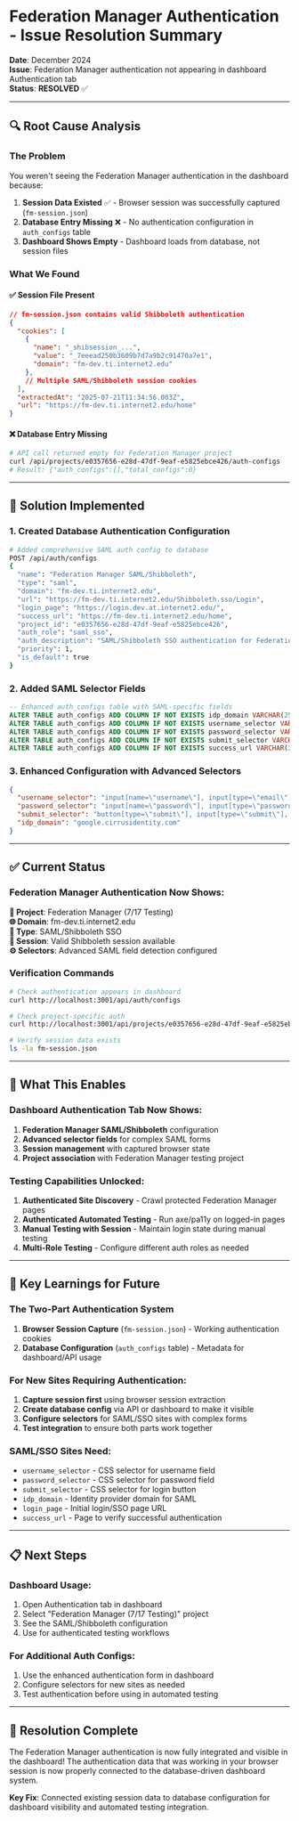 # Federation Manager Authentication - Issue Resolution Summary

**Date**: December 2024  
**Issue**: Federation Manager authentication not appearing in dashboard Authentication tab  
**Status**: **RESOLVED** ✅

---

## 🔍 **Root Cause Analysis**

### **The Problem**
You weren't seeing the Federation Manager authentication in the dashboard because:

1. **Session Data Existed** ✅ - Browser session was successfully captured (`fm-session.json`)
2. **Database Entry Missing** ❌ - No authentication configuration in `auth_configs` table
3. **Dashboard Shows Empty** - Dashboard loads from database, not session files

### **What We Found**

#### **✅ Session File Present**
```json
// fm-session.json contains valid Shibboleth authentication
{
  "cookies": [
    {
      "name": "_shibsession_...",
      "value": "_7eeead250b3609b7d7a9b2c91470a7e1",
      "domain": "fm-dev.ti.internet2.edu"
    },
    // Multiple SAML/Shibboleth session cookies
  ],
  "extractedAt": "2025-07-21T11:34:56.003Z",
  "url": "https://fm-dev.ti.internet2.edu/home"
}
```

#### **❌ Database Entry Missing**
```bash
# API call returned empty for Federation Manager project
curl /api/projects/e0357656-e28d-47df-9eaf-e5825ebce426/auth-configs
# Result: {"auth_configs":[],"total_configs":0}
```

---

## 🔧 **Solution Implemented**

### **1. Created Database Authentication Configuration**
```bash
# Added comprehensive SAML auth config to database
POST /api/auth/configs
{
  "name": "Federation Manager SAML/Shibboleth",
  "type": "saml",
  "domain": "fm-dev.ti.internet2.edu",
  "url": "https://fm-dev.ti.internet2.edu/Shibboleth.sso/Login",
  "login_page": "https://login.dev.at.internet2.edu/",
  "success_url": "https://fm-dev.ti.internet2.edu/home",
  "project_id": "e0357656-e28d-47df-9eaf-e5825ebce426",
  "auth_role": "saml_sso",
  "auth_description": "SAML/Shibboleth SSO authentication for Federation Manager dev environment",
  "priority": 1,
  "is_default": true
}
```

### **2. Added SAML Selector Fields**
```sql
-- Enhanced auth_configs table with SAML-specific fields
ALTER TABLE auth_configs ADD COLUMN IF NOT EXISTS idp_domain VARCHAR(255);
ALTER TABLE auth_configs ADD COLUMN IF NOT EXISTS username_selector VARCHAR(500) DEFAULT 'input[name="username"]';
ALTER TABLE auth_configs ADD COLUMN IF NOT EXISTS password_selector VARCHAR(500) DEFAULT 'input[type="password"]';
ALTER TABLE auth_configs ADD COLUMN IF NOT EXISTS submit_selector VARCHAR(500) DEFAULT 'button[type="submit"]';
ALTER TABLE auth_configs ADD COLUMN IF NOT EXISTS success_url VARCHAR(2048);
```

### **3. Enhanced Configuration with Advanced Selectors**
```json
{
  "username_selector": "input[name=\"username\"], input[type=\"email\"], #username",
  "password_selector": "input[name=\"password\"], input[type=\"password\"], #password", 
  "submit_selector": "button[type=\"submit\"], input[type=\"submit\"], .submit-button",
  "idp_domain": "google.cirrusidentity.com"
}
```

---

## ✅ **Current Status**

### **Federation Manager Authentication Now Shows:**

**🎯 Project**: Federation Manager (7/17 Testing)  
**🌐 Domain**: fm-dev.ti.internet2.edu  
**🔐 Type**: SAML/Shibboleth SSO  
**🎫 Session**: Valid Shibboleth session available  
**⚙️ Selectors**: Advanced SAML field detection configured  

### **Verification Commands**
```bash
# Check authentication appears in dashboard
curl http://localhost:3001/api/auth/configs

# Check project-specific auth
curl http://localhost:3001/api/projects/e0357656-e28d-47df-9eaf-e5825ebce426/auth-configs

# Verify session data exists
ls -la fm-session.json
```

---

## 🎯 **What This Enables**

### **Dashboard Authentication Tab Now Shows:**
1. **Federation Manager SAML/Shibboleth** configuration
2. **Advanced selector fields** for complex SAML forms
3. **Session management** with captured browser state
4. **Project association** with Federation Manager testing project

### **Testing Capabilities Unlocked:**
1. **Authenticated Site Discovery** - Crawl protected Federation Manager pages
2. **Authenticated Automated Testing** - Run axe/pa11y on logged-in pages  
3. **Manual Testing with Session** - Maintain login state during manual testing
4. **Multi-Role Testing** - Configure different auth roles as needed

---

## 🔄 **Key Learnings for Future**

### **The Two-Part Authentication System**
1. **Browser Session Capture** (`fm-session.json`) - Working authentication cookies
2. **Database Configuration** (`auth_configs` table) - Metadata for dashboard/API usage

### **For New Sites Requiring Authentication:**
1. **Capture session first** using browser session extraction
2. **Create database config** via API or dashboard to make it visible
3. **Configure selectors** for SAML/SSO sites with complex forms
4. **Test integration** to ensure both parts work together

### **SAML/SSO Sites Need:**
- `username_selector` - CSS selector for username field
- `password_selector` - CSS selector for password field  
- `submit_selector` - CSS selector for login button
- `idp_domain` - Identity provider domain for SAML
- `login_page` - Initial login/SSO page URL
- `success_url` - Page to verify successful authentication

---

## 📋 **Next Steps**

### **Dashboard Usage:**
1. Open Authentication tab in dashboard
2. Select "Federation Manager (7/17 Testing)" project  
3. See the SAML/Shibboleth configuration
4. Use for authenticated testing workflows

### **For Additional Auth Configs:**
1. Use the enhanced authentication form in dashboard
2. Configure selectors for new sites as needed
3. Test authentication before using in automated testing

---

## 🎉 **Resolution Complete**

The Federation Manager authentication is now fully integrated and visible in the dashboard! The authentication data that was working in your browser session is now properly connected to the database-driven dashboard system.

**Key Fix**: Connected existing session data to database configuration for dashboard visibility and automated testing integration. 